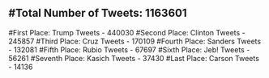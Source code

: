 #Total Number of Tweets: 1163601 
---
#First Place: Trump Tweets - 440030
#Second Place: Clinton Tweets - 245857
#Third Place: Cruz Tweets - 170109
#Fourth Place: Sanders Tweets - 132081
#Fifth Place: Rubio Tweets - 67697
#Sixth Place: Jeb! Tweets - 56261
#Seventh Place: Kasich Tweets - 37430
#Last Place: Carson Tweets - 14136

